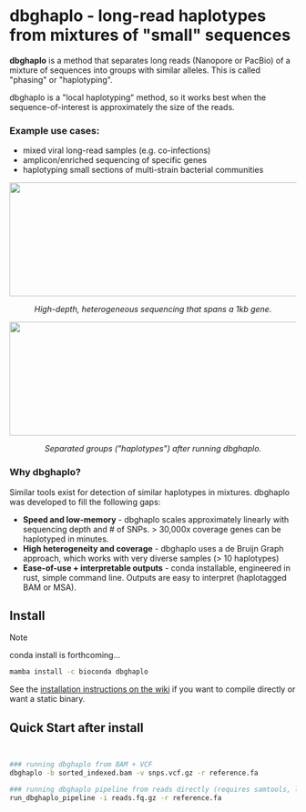 # dbghaplo - long-read haplotypes from mixtures of "small" sequences

**dbghaplo** is a method that separates long reads (Nanopore or PacBio) of a mixture of sequences into groups with similar alleles. This is called "phasing" or "haplotyping". 

dbghaplo is a "local haplotyping" method, so it works best when the sequence-of-interest is approximately the size of the reads. 

### Example use cases:

* mixed viral long-read samples (e.g. co-infections)
* amplicon/enriched sequencing of specific genes
* haplotyping small sections of multi-strain bacterial communities

<p align="center">
  <img width="600" height="200" src="https://github.com/user-attachments/assets/c0a82bb5-7feb-4d13-ab59-04da2bce52b3", caption="asdf">
</p>
<p align="center">
  <i>
High-depth, heterogeneous sequencing that spans a 1kb gene.
  </i>
</p>

<p align="center">
  <img width="600" height="200" src="https://github.com/user-attachments/assets/34cb8bcf-8f23-47e4-b2f6-8515a21d3cf4", caption="asdf">
</p>
<p align="center">
  <i>
Separated groups ("haplotypes") after running dbghaplo.
  </i>
</p>

### Why dbghaplo?

Similar tools exist for detection of similar haplotypes in mixtures. dbghaplo was developed to fill the following gaps:

* **Speed and low-memory** - dbghaplo scales approximately linearly with sequencing depth and # of SNPs. > 30,000x coverage genes can be haplotyped in minutes. 
* **High heterogeneity and coverage** - dbghaplo uses a de Bruijn Graph approach, which works with very diverse samples (> 10 haplotypes)
* **Ease-of-use + interpretable outputs** - conda installable, engineered in rust, simple command line. Outputs are easy to interpret (haplotagged BAM or MSA). 

## Install

> [!NOTE]
> conda install is forthcoming...

```sh
mamba install -c bioconda dbghaplo
```

See the [installation instructions on the wiki](https://github.com/bluenote-1577/dbghaplo/wiki/Installation) if you want to compile directly or want a static binary.

## Quick Start after install 

```sh


### running dbghaplo from BAM + VCF 
dbghaplo -b sorted_indexed.bam -v snps.vcf.gz -r reference.fa

### running dbghaplo pipeline from reads directly (requires samtools, lofreq, and bcftools)
run_dbghaplo_pipeline -i reads.fq.gz -r reference.fa
```
